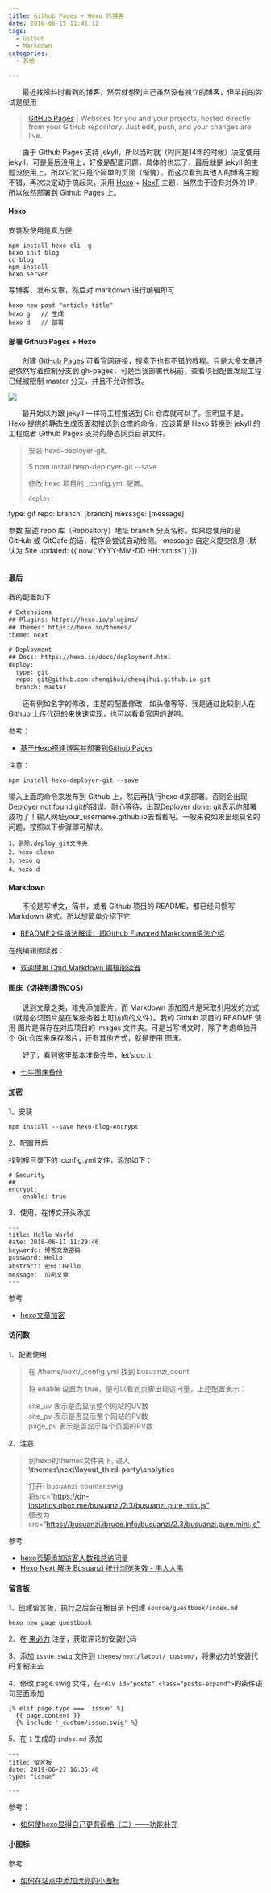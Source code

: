 ```yaml
---
title: Github Pages + Hexo 的博客
date: 2018-06-15 11:41:12
tags: 
  - Github
  - Markdown
categories:
  - 其他

---
```


&nbsp;&nbsp;&nbsp;&nbsp;&nbsp;&nbsp;&nbsp;最近找资料时看到的博客，然后就想到自己虽然没有独立的博客，但早前的尝试是使用 

>[GitHub Pages](https://pages.github.com/) | Websites for you and your projects, hosted directly from your GitHub repository. Just edit, push, and your changes are live.  
 
&nbsp;&nbsp;&nbsp;&nbsp;&nbsp;&nbsp;&nbsp;由于 Github Pages 支持 jekyll，所以当时就（时间是14年的时候）决定使用 jekyll，可是最后没用上，好像是配置问题，具体的也忘了，最后就是 jekyll 的主题没使用上，所以它就只是个简单的页面（惭愧）。而这次看到其他人的博客主题不错，再次决定动手搞起来，采用 [Hexo](https://hexo.io/zh-cn/) + [NexT](http://theme-next.iissnan.com/) 主题，当然由于没有对外的 IP，所以依然部署到 Github Pages 上。

<!-- more -->

#### Hexo

安装及使用是真方便

```shell
npm install hexo-cli -g
hexo init blog
cd blog
npm install
hexo server
```

写博客、发布文章，然后对 markdown 进行编辑即可

```shell
hexo new post "article title"
hexo g   // 生成
hexo d   // 部署
```

#### 部署 Github Pages + Hexo

&nbsp;&nbsp;&nbsp;&nbsp;&nbsp;&nbsp;&nbsp;创建 [GitHub Pages](https://pages.github.com/) 可看官网链接，搜索下也有不错的教程。只是大多文章还是依然写着控制分支到 gh-pages，可是当我部署代码前，查看项目配置发现工程已经被限制 master 分支，并且不允许修改。

![](https://anakinpublicspace-1253727175.cos.ap-chengdu.myqcloud.com/blog/githubpagesmaster.png?attname=)

&nbsp;&nbsp;&nbsp;&nbsp;&nbsp;&nbsp;&nbsp;最开始以为跟 jekyll 一样将工程推送到 Git 仓库就可以了。但明显不是，Hexo 提供的静态生成页面和推送到仓库的命令，应该算是 Hexo 转换到 jekyll 的工程或者 Github Pages 支持的静态网页目录文件。

>安装 hexo-deployer-git。
>
>$ npm install hexo-deployer-git --save
>
>修改 hexo 项目的 _config.yml 配置。
>
>```
>deploy:
  type: git
  repo: <repository url>
  branch: [branch]
  message: [message]
>
参数	描述
repo	库（Repository）地址
branch	分支名称。如果您使用的是 GitHub 或 GitCafe 的话，程序会尝试自动检测。
message	自定义提交信息 (默认为 Site updated: {{ now('YYYY-MM-DD HH:mm:ss') }})
>```

#### 最后
我的配置如下

```xml
# Extensions
## Plugins: https://hexo.io/plugins/
## Themes: https://hexo.io/themes/
theme: next

# Deployment
## Docs: https://hexo.io/docs/deployment.html
deploy:
  type: git
  repo: git@github.com:chenqihui/chenqihui.github.io.git
  branch: master
```

&nbsp;&nbsp;&nbsp;&nbsp;&nbsp;&nbsp;&nbsp;还有例如名字的修改，主题的配置修改，如头像等等，我是通过比较别人在 Github 上传代码的来快速实现，也可以看看官网的说明。

参考：  

* [基于Hexo搭建博客并部署到Github Pages](https://www.jianshu.com/p/2b09156ee5b1)

注意：

```
npm install hexo-deployer-git --save
```
输入上面的命令来发布到 Github 上，然后再执行hexo d来部署。否则会出现Deployer not found:git的错误。耐心等待，出现Deployer done: git表示你部署成功了！输入网址your_username.github.io去看看吧。一般来说如果出现莫名的问题，按照以下步骤即可解决。

```
1、删除.deploy_git文件夹
2、hexo clean
3、hexo g
4、hexo d
```


#### Markdown

&nbsp;&nbsp;&nbsp;&nbsp;&nbsp;&nbsp;&nbsp;不论是写博文，简书，或者 Github 项目的 README，都已经习惯写 Markdown 格式。所以想简单介绍下它 

* [README文件语法解读，即Github Flavored Markdown语法介绍](https://github.com/chenqihui/README)

在线编辑阅读器： 
 
* [欢迎使用 Cmd Markdown 编辑阅读器](https://www.zybuluo.com/mdeditor#1237871)

#### 图床（切换到腾讯COS）

&nbsp;&nbsp;&nbsp;&nbsp;&nbsp;&nbsp;&nbsp;说到文章之类，难免添加图片。而 Markdown 添加图片是采取引用发的方式（就是必须图片是在某服务器上可访问的文件）。我的 Github 项目的 README 使用 图片是保存在对应项目的 images 文件夹。可是当写博文时，除了考虑单独开个 Git 仓库来保存图片，还有其他方式，就是使用 图床。

&nbsp;&nbsp;&nbsp;&nbsp;&nbsp;&nbsp;&nbsp;好了，看到这里基本准备完毕，let‘s do it.

* [七牛图床备份](https://www.jianshu.com/p/f7ea1b23e860)

#### 加密

1、安装

```
npm install --save hexo-blog-encrypt
```

2、配置开启

找到根目录下的_config.yml文件，添加如下：

```
# Security
##
encrypt:
    enable: true
```
    
3、使用，在博文开头添加

```
---
title: Hello World
date: 2018-06-11 11:29:46
keywords: 博客文章密码
password: Hello
abstract: 密码：Hello
message:  加密文章
---
```

参考

* [hexo文章加密](https://www.jianshu.com/p/44e211829447)

#### 访问数

1、配置使用

>在 /theme/next/_config.yml 找到 busuanzi_count 
>
>将 enable 设置为 true，便可以看到页脚出现访问量，上述配置表示：
>
>site_uv 表示是否显示整个网站的UV数  
>site_pv 表示是否显示整个网站的PV数  
>page_pv 表示是否显示每个页面的PV数  

2、注意

>到hexo的themes文件夹下, 进入  
>**\themes\next\layout_third-party\analytics** 
> 
>打开: busuanzi-counter.swig  
>将src=“https://dn-lbstatics.qbox.me/busuanzi/2.3/busuanzi.pure.mini.js”  
>修改为src=“https://busuanzi.ibruce.info/busuanzi/2.3/busuanzi.pure.mini.js”

参考

* [hexo页脚添加访客人数和总访问量](https://www.jianshu.com/p/c311d31265e0)
* [Hexo Next 解决 Busuanzi 统计浏览失效 - 韦人人韦](https://blog.csdn.net/ddydavie/article/details/83020549)

#### 留言板

1、创建留言板，执行之后会在根目录下创建 ```source/guestbook/index.md```

~~~
hexo new page guestbook
~~~

2、在 [来必力](https://www.livere.com/) 注册，获取评论的安装代码

3、添加 ```issue.swig``` 文件到 ```themes/next/latout/_custom/```，将来必力的安装代码复制进去

4、修改 page.swig 文件，在```<div id="posts" class="posts-expand">```的条件语句里面添加

~~~
{% elif page.type === 'issue' %}
  {{ page.content }}
  {% include '_custom/issue.swig' %}
~~~

5、在 ```1``` 生成的 ```index.md``` 添加

~~~
---
title: 留言板
date: 2019-06-27 16:35:40
type: "issue"

---
~~~

参考：

* [如何使hexo显得自己更有逼格（二）——功能补充](https://aak1247.coding.me/hexo-next-2.html)

#### 小图标

参考

* [如何在站点中添加漂亮的小图标](https://www.jianshu.com/p/8fee92823be2?nomobile=yes)

